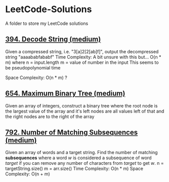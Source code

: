 # LeetCode-Solutions

A folder to store my LeetCode solutions

## [394. Decode String (medium)](https://leetcode.com/problems/decode-string/)

Given a compressed string, i.e. "3[a]2[2[ab]f]", output the decompressed string "aaaababfababf"
Time Complexity: A bit unsure with this but... O(n \* m) where
n = input.length
m = value of number in the input
This seems to be pseudopolynomial time

Space Complexity: O(n \* m) ?

## [654. Maximum Binary Tree (medium)](https://leetcode.com/problems/maximum-binary-tree/)

Given an array of integers, construct a binary tree where the root node is the largest value
of the array and it's left nodes are all values left of that and the right nodes are to the right of
the array

## [792. Number of Matching Subsequences (medium)](https://leetcode.com/problems/number-of-matching-subsequences/)

Given an array of words and a target string. Find the number of matching **subsequences** where a word _w_ is considered a subsequence of word _target_ if you can remove any number of characters from _target_ to get _w_.
n = targetString.size()
m = arr.size()
Time Complexity: O(n \* m)
Space Complexity: O(n + m)
